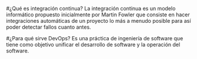#¿Qué es integración continua?
La integración continua es un modelo informático propuesto inicialmente por Martin Fowler que consiste en hacer integraciones automáticas de un proyecto lo más a menudo posible para así poder detectar fallos cuanto antes.

#¿Para qué sirve DevOps?
Es una práctica de ingeniería de software que tiene como objetivo unificar el desarrollo de software y la operación del software.
